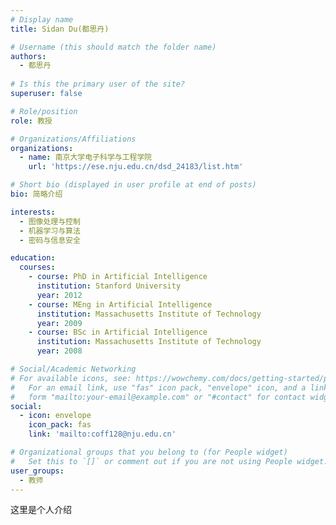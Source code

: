 ```yaml
---
# Display name
title: Sidan Du(都思丹)

# Username (this should match the folder name)
authors:
  - 都思丹
  
# Is this the primary user of the site?
superuser: false

# Role/position
role: 教授

# Organizations/Affiliations
organizations:
  - name: 南京大学电子科学与工程学院
    url: 'https://ese.nju.edu.cn/dsd_24183/list.htm'

# Short bio (displayed in user profile at end of posts)
bio: 简略介绍

interests:
  - 图像处理与控制
  - 机器学习与算法
  - 密码与信息安全

education:
  courses:
    - course: PhD in Artificial Intelligence
      institution: Stanford University
      year: 2012
    - course: MEng in Artificial Intelligence
      institution: Massachusetts Institute of Technology
      year: 2009
    - course: BSc in Artificial Intelligence
      institution: Massachusetts Institute of Technology
      year: 2008

# Social/Academic Networking
# For available icons, see: https://wowchemy.com/docs/getting-started/page-builder/#icons
#   For an email link, use "fas" icon pack, "envelope" icon, and a link in the
#   form "mailto:your-email@example.com" or "#contact" for contact widget.
social:
  - icon: envelope
    icon_pack: fas
    link: 'mailto:coff128@nju.edu.cn'

# Organizational groups that you belong to (for People widget)
#   Set this to `[]` or comment out if you are not using People widget.
user_groups:
  - 教师
---
```


这里是个人介绍